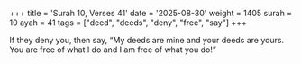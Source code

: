 +++
title = 'Surah 10, Verses 41'
date = '2025-08-30'
weight = 1405
surah = 10
ayah = 41
tags = ["deed", "deeds", "deny", "free", "say"]
+++

If they deny you, then say, “My deeds are mine and your deeds are yours. You are free of what I do and I am free of what you do!”